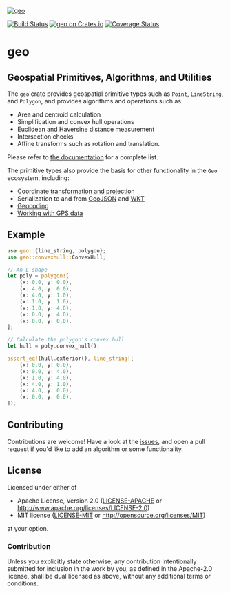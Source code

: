 [![geo](https://avatars1.githubusercontent.com/u/10320338?v=4&s=50)](https://github.com/georust)

[![Build Status](https://travis-ci.org/georust/geo.svg?branch=master)](https://travis-ci.org/georust/geo)
[![geo on Crates.io](https://meritbadge.herokuapp.com/geo)](https://crates.io/crates/geo)
[![Coverage Status](https://coveralls.io/repos/github/georust/geo/badge.svg?branch=trying)](https://coveralls.io/github/georust/geo?branch=trying)

# geo

## Geospatial Primitives, Algorithms, and Utilities

The `geo` crate provides geospatial primitive types such as `Point`, `LineString`, and `Polygon`, and provides algorithms and operations such as:
- Area and centroid calculation
- Simplification and convex hull operations
- Euclidean and Haversine distance measurement
- Intersection checks
- Affine transforms such as rotation and translation.

Please refer to [the documentation](https://docs.rs/geo) for a complete list.

The primitive types also provide the basis for other functionality in the `Geo` ecosystem, including:

- [Coordinate transformation and projection](https://github.com/georust/proj)
- Serialization to and from [GeoJSON](https://github.com/georust/geojson) and [WKT](https://github.com/georust/wkt)
- [Geocoding](https://github.com/georust/geocoding)
- [Working with GPS data](https://github.com/georust/gpx)

## Example

```rust
use geo::{line_string, polygon};
use geo::convexhull::ConvexHull;

// An L shape
let poly = polygon![
    (x: 0.0, y: 0.0),
    (x: 4.0, y: 0.0),
    (x: 4.0, y: 1.0),
    (x: 1.0, y: 1.0),
    (x: 1.0, y: 4.0),
    (x: 0.0, y: 4.0),
    (x: 0.0, y: 0.0),
];

// Calculate the polygon's convex hull
let hull = poly.convex_hull();

assert_eq!(hull.exterior(), line_string![
    (x: 0.0, y: 0.0),
    (x: 0.0, y: 4.0),
    (x: 1.0, y: 4.0),
    (x: 4.0, y: 1.0),
    (x: 4.0, y: 0.0),
    (x: 0.0, y: 0.0),
]);
```

## Contributing

Contributions are welcome! Have a look at the [issues](https://github.com/georust/geo/issues), and open a pull request if you'd like to add an algorithm or some functionality.

## License

Licensed under either of

 * Apache License, Version 2.0 ([LICENSE-APACHE](LICENSE-APACHE) or http://www.apache.org/licenses/LICENSE-2.0)
 * MIT license ([LICENSE-MIT](LICENSE-MIT) or http://opensource.org/licenses/MIT)

at your option.

### Contribution

Unless you explicitly state otherwise, any contribution intentionally submitted
for inclusion in the work by you, as defined in the Apache-2.0 license, shall be dual licensed as above, without any
additional terms or conditions.
